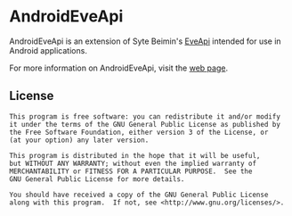 AndroidEveApi
=============

AndroidEveApi is an extension of Syte Beimin's [EveApi](https://code.google.com/p/eveapi/) intended for use in Android applications.

For more information on AndroidEveApi, visit the [web page](http://zdonnell.github.io/AndroidEveApi/).

License
-------------
    This program is free software: you can redistribute it and/or modify
    it under the terms of the GNU General Public License as published by
    the Free Software Foundation, either version 3 of the License, or
    (at your option) any later version.
    
    This program is distributed in the hope that it will be useful,
    but WITHOUT ANY WARRANTY; without even the implied warranty of
    MERCHANTABILITY or FITNESS FOR A PARTICULAR PURPOSE.  See the
    GNU General Public License for more details.
    
    You should have received a copy of the GNU General Public License
    along with this program.  If not, see <http://www.gnu.org/licenses/>.
